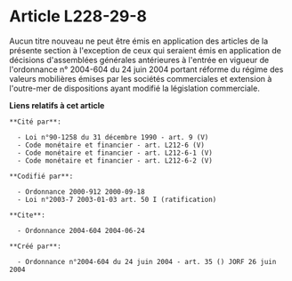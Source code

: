 # Article L228-29-8

Aucun titre nouveau ne peut être émis en application des articles de la présente section à l'exception de ceux qui seraient
émis en application de décisions d'assemblées générales antérieures à l'entrée en vigueur de l'ordonnance n° 2004-604  du 24
juin 2004 portant réforme du régime des valeurs mobilières émises par les sociétés commerciales et extension à l'outre-mer de
dispositions ayant modifié la législation commerciale.

**Liens relatifs à cet article**

	**Cité par**:

	  - Loi n°90-1258 du 31 décembre 1990 - art. 9 (V)
	  - Code monétaire et financier - art. L212-6 (V)
	  - Code monétaire et financier - art. L212-6-1 (V)
	  - Code monétaire et financier - art. L212-6-2 (V)

	**Codifié par**:

	  - Ordonnance 2000-912 2000-09-18
	  - Loi n°2003-7 2003-01-03 art. 50 I (ratification)

	**Cite**:

	  - Ordonnance 2004-604 2004-06-24

	**Créé par**:

	  - Ordonnance n°2004-604 du 24 juin 2004 - art. 35 () JORF 26 juin 2004
